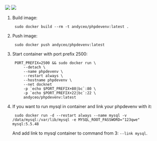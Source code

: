[![](https://images.microbadger.com/badges/image/andyceo/phpdevenv.svg)](http://microbadger.com/images/andyceo/phpdevenv "Get your own image badge on microbadger.com") [![](https://images.microbadger.com/badges/version/andyceo/phpdevenv.svg)](http://microbadger.com/images/andyceo/phpdevenv "Get your own version badge on microbadger.com")

1. Build image:

        sudo docker build --rm -t andyceo/phpdevenv:latest .

2. Push image:

        sudo docker push andyceo/phpdevenv:latest

3. Start container with port prefix 2500:

        PORT_PREFIX=2500 && sudo docker run \
            --detach \
            --name phpdevenv \
            --restart always \
            --hostname phpdevenv \
            --net docknet
            -p `echo $PORT_PREFIX+80|bc`:80 \
            -p `echo $PORT_PREFIX+22|bc`:22 \
            andyceo/phpdevenv:latest

4. If you want to run mysql in container and link your phpdevenv with it:

        sudo docker run -d --restart always --name mysql -v /data/mysql:/var/lib/mysql -e MYSQL_ROOT_PASSWORD="123qwe" mysql:5.5.48

    And add link to mysql container to command from 3: `--link mysql`.
